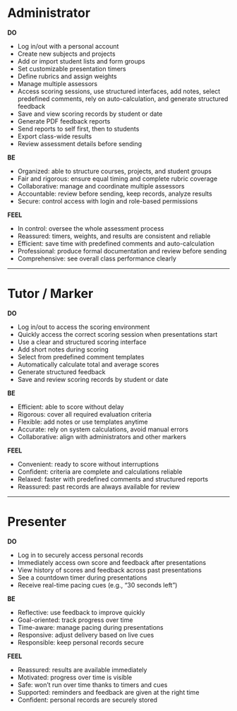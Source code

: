 # Administrator

**DO**

- Log in/out with a personal account
- Create new subjects and projects
- Add or import student lists and form groups
- Set customizable presentation timers
- Define rubrics and assign weights
- Manage multiple assessors
- Access scoring sessions, use structured interfaces, add notes, select predefined comments, rely on auto-calculation, and generate structured feedback
- Save and view scoring records by student or date
- Generate PDF feedback reports
- Send reports to self first, then to students
- Export class-wide results
- Review assessment details before sending

**BE**

- Organized: able to structure courses, projects, and student groups
- Fair and rigorous: ensure equal timing and complete rubric coverage
- Collaborative: manage and coordinate multiple assessors
- Accountable: review before sending, keep records, analyze results
- Secure: control access with login and role-based permissions

**FEEL**

- In control: oversee the whole assessment process
- Reassured: timers, weights, and results are consistent and reliable
- Efficient: save time with predefined comments and auto-calculation
- Professional: produce formal documentation and review before sending
- Comprehensive: see overall class performance clearly

------

# Tutor / Marker

**DO**

- Log in/out to access the scoring environment
- Quickly access the correct scoring session when presentations start
- Use a clear and structured scoring interface
- Add short notes during scoring
- Select from predefined comment templates
- Automatically calculate total and average scores
- Generate structured feedback
- Save and review scoring records by student or date

**BE**

- Efficient: able to score without delay
- Rigorous: cover all required evaluation criteria
- Flexible: add notes or use templates anytime
- Accurate: rely on system calculations, avoid manual errors
- Collaborative: align with administrators and other markers

**FEEL**

- Convenient: ready to score without interruptions
- Confident: criteria are complete and calculations reliable
- Relaxed: faster with predefined comments and structured reports
- Reassured: past records are always available for review

------

# Presenter

**DO**

- Log in to securely access personal records
- Immediately access own score and feedback after presentations
- View history of scores and feedback across past presentations
- See a countdown timer during presentations
- Receive real-time pacing cues (e.g., “30 seconds left”)

**BE**

- Reflective: use feedback to improve quickly
- Goal-oriented: track progress over time
- Time-aware: manage pacing during presentations
- Responsive: adjust delivery based on live cues
- Responsible: keep personal records secure

**FEEL**

- Reassured: results are available immediately
- Motivated: progress over time is visible
- Safe: won’t run over time thanks to timers and cues
- Supported: reminders and feedback are given at the right time
- Confident: personal records are securely stored
